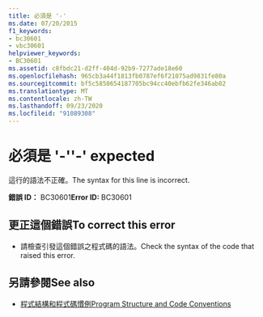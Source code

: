 ```yaml
---
title: 必須是 '-'
ms.date: 07/20/2015
f1_keywords:
- bc30601
- vbc30601
helpviewer_keywords:
- BC30601
ms.assetid: c8fbdc21-d2ff-404d-92b9-7277ade18e60
ms.openlocfilehash: 965cb3a44f1813fb0787ef6f21075ad9831fe80a
ms.sourcegitcommit: bf5c5850654187705bc94cc40ebfb62fe346ab02
ms.translationtype: MT
ms.contentlocale: zh-TW
ms.lasthandoff: 09/23/2020
ms.locfileid: "91089308"
---
```

# <a name="--expected"></a><span data-ttu-id="ba217-102">必須是 '-'</span><span class="sxs-lookup"><span data-stu-id="ba217-102">'-' expected</span></span>

<span data-ttu-id="ba217-103">這行的語法不正確。</span><span class="sxs-lookup"><span data-stu-id="ba217-103">The syntax for this line is incorrect.</span></span>  
  
 <span data-ttu-id="ba217-104">**錯誤 ID：** BC30601</span><span class="sxs-lookup"><span data-stu-id="ba217-104">**Error ID:** BC30601</span></span>  
  
## <a name="to-correct-this-error"></a><span data-ttu-id="ba217-105">更正這個錯誤</span><span class="sxs-lookup"><span data-stu-id="ba217-105">To correct this error</span></span>  
  
- <span data-ttu-id="ba217-106">請檢查引發這個錯誤之程式碼的語法。</span><span class="sxs-lookup"><span data-stu-id="ba217-106">Check the syntax of the code that raised this error.</span></span>  
  
## <a name="see-also"></a><span data-ttu-id="ba217-107">另請參閱</span><span class="sxs-lookup"><span data-stu-id="ba217-107">See also</span></span>

- [<span data-ttu-id="ba217-108">程式結構和程式碼慣例</span><span class="sxs-lookup"><span data-stu-id="ba217-108">Program Structure and Code Conventions</span></span>](../programming-guide/program-structure/program-structure-and-code-conventions.md)
